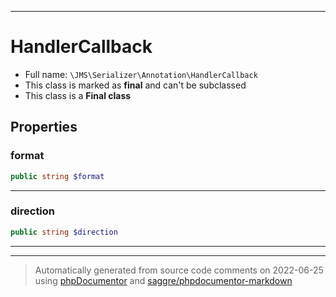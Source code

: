 ***

# HandlerCallback





* Full name: `\JMS\Serializer\Annotation\HandlerCallback`
* This class is marked as **final** and can't be subclassed
* This class is a **Final class**



## Properties


### format



```php
public string $format
```






***

### direction



```php
public string $direction
```






***



***
> Automatically generated from source code comments on 2022-06-25 using [phpDocumentor](http://www.phpdoc.org/) and [saggre/phpdocumentor-markdown](https://github.com/Saggre/phpDocumentor-markdown)
